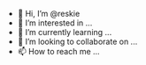 - 👋 Hi, I’m @reskie
- 👀 I’m interested in ...
- 🌱 I’m currently learning ...
- 💞️ I’m looking to collaborate on ...
- 📫 How to reach me ...

<!---
reskie/reskie is a ✨ special ✨ repository because its `README.md` (this file) appears on your GitHub profile.
You can click the Preview link to take a look at your changes.
--->
